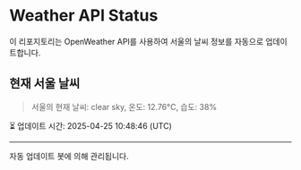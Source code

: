 
# Weather API Status

이 리포지토리는 OpenWeather API를 사용하여 서울의 날씨 정보를 자동으로 업데이트합니다.

## 현재 서울 날씨
> 서울의 현재 날씨: clear sky, 온도: 12.76°C, 습도: 38%

⏳ 업데이트 시간: 2025-04-25 10:48:46 (UTC)

---
자동 업데이트 봇에 의해 관리됩니다.
